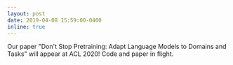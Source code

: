 ```yaml
---
layout: post
date: 2019-04-08 15:59:00-0400
inline: true
---
```


Our paper "Don't Stop Pretraining: Adapt Language Models to Domains and Tasks" will appear at ACL 2020! Code and paper in flight.